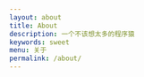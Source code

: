 ```yaml
---
layout: about
title: About
description: 一个不该想太多的程序猿
keywords: sweet
menu: 关于
permalink: /about/
---
```


